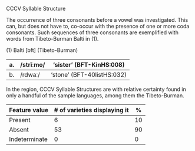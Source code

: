 CCCV Syllable Structure

The occurrence of three consonants before a vowel was investigated. This
can, but does not have to, co-occur with the presence of one or more
coda consonants. Such sequences of three consonants are exemplified with
words from Tibeto-Burman Balti in (1).

(1) <span id="_Ref12343426" class="anchor"></span>Balti
    \[bft\] (Tibeto-Burman)

| a.  | /strĩːmo/ | ‘sister’ (BFT-KinHS:008)   |
|-----|-----------|----------------------------|
| b.  | /rdwaː/   | ‘stone’ (BFT-40listHS:032) |

In the region, CCCV Syllable Structures are with relative certainty
found in only a handful of the sample languages, among them the
Tibeto-Burman.

| Feature value | \# of varieties displaying it | %   |
|---------------|-------------------------------|-----|
| Present       | 6                             | 10  |
| Absent        | 53                            | 90  |
| Indeterminate | 0                             | 0   |


